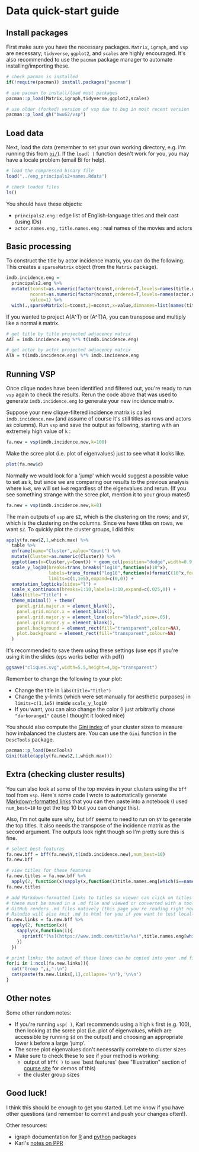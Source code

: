 # Data quick-start guide

## Install packages

First make sure you have the necessary packages. `Matrix`, `igraph`, and `vsp` are necessary; `tidyverse`, `ggplot2`, and `scales` are highly encouraged. It's also recommended to use the `pacman` package manager to automate installing/importing these.

```r
# check pacman is installed
if(!require(pacman)) install.packages("pacman")

# use pacman to install/load most packages
pacman::p_load(Matrix,igraph,tidyverse,ggplot2,scales)

# use older (forked) version of vsp due to bug in most recent version
pacman::p_load_gh("bwu62/vsp")
```

## Load data

Next, load the data (remember to set your own working directory, e.g. I'm running this from [`bi/`](https://github.com/bwu62/992Project/tree/master/project/bi)). If the `load( )` function desn't work for you, you may have a locale problem (email Bi for help).

```r
# load the compressed binary file
load("../eng_principals2+names.Rdata")

# check loaded files
ls()
```

You should have these objects:

 - `principals2.eng` : edge list of English-language titles and their cast (using IDs)
 - `actor.names.eng` , `title.names.eng` : real names of the movies and actors

## Basic processing

To construct the title by actor incidence matrix, you can do the following. This creates a `sparseMatrix` object (from the `Matrix` package).

```r
imdb.incidence.eng = 
  principals2.eng %>% 
  mutate(tconst=as.numeric(factor(tconst,ordered=T,levels=names(title.names.eng))),
         nconst=as.numeric(factor(nconst,ordered=T,levels=names(actor.names.eng))),
         value=1) %>% 
  with(.,sparseMatrix(i=tconst,j=nconst,x=value,dimnames=list(names(title.names.eng),names(actor.names.eng))))
```

If you wanted to project A(A^T) or (A^T)A, you can transpose and multiply like a normal `R` matrix.

```r
# get title by title projected adjacency matrix
AAT = imdb.incidence.eng %*% t(imdb.incidence.eng)

# get actor by actor projected adjacency matrix
ATA = t(imdb.incidence.eng) %*% imdb.incidence.eng
```

## Running VSP

Once clique nodes have been identified and filtered out, you're ready to run `vsp` again to check the results. Rerun the code above that was used to generate `imdb.incidence.eng` to generate your new incidence matrix.

Suppose your new clique-filtered incidence matrix is called `imdb.incidence.new` (and assume of course it's still titles as rows and actors as columns). Run `vsp` and save the output as following, starting with an extremely high value of `k` :

```r
fa.new = vsp(imdb.incidence.new,k=100)
```

Make the scree plot (i.e. plot of eigenvalues) just to see what it looks like.

```r
plot(fa.new$d)
```

Normally we would look for a 'jump' which would suggest a possible value to set as `k`, but since we are comparing our results to the previous analysis where `k=8`, we will set `k=8` regardless of the eigenvalues and rerun. (If you see something strange with the scree plot, mention it to your group mates!)

```r
fa.new = vsp(imdb.incidence.new,k=8)
```

The main outputs of `vsp` are `$Z`, which is the clustering on the rows; and `$Y`, which is the clustering on the columns. Since we have titles on rows, we want `$Z`. To quickly plot the cluster groups, I did this:

```r
apply(fa.new$Z,1,which.max) %>% 
  table %>% 
  enframe(name="Cluster",value="Count") %>% 
  mutate(Cluster=as.numeric(Cluster)) %>% 
  ggplot(aes(x=Cluster,y=Count)) + geom_col(position="dodge",width=0.9,fill="darkorange1") + 
  scale_y_log10(breaks=trans_breaks("log10",function(x)10^x),
                labels=trans_format("log10",function(x)formatC(10^x,format="d",big.mark=",")),
                limits=c(1,1e5),expand=c(0,0)) + 
  annotation_logticks(sides="l") + 
  scale_x_continuous(breaks=1:10,labels=1:10,expand=c(.025,0)) + 
  labs(title="Title") + 
  theme_minimal() + theme(
    panel.grid.major.x = element_blank(),
    panel.grid.minor.x = element_blank(),
    panel.grid.major.y = element_line(color="black",size=.05),
    panel.grid.minor.y = element_blank(),
    panel.background = element_rect(fill="transparent",colour=NA),
    plot.background = element_rect(fill="transparent",colour=NA)
  )
```

It's recommended to save them using these settings (use eps if you're using it in the slides (eps works better with pdf))

```r
ggsave("cliques.svg",width=5.5,height=4,bg="transparent")
```

Remember to change the following to your plot:
 - Change the title in `labs(title="Title")`
 - Change the y-limits (which were set manually for aesthetic purposes) in `limits=c(1,1e5)` inside `scale_y_log10`
 - If you want, you can also change the color (I just arbitrarily chose `"darkorange1"` cause I thought it looked nice)

You should also compute the [Gini index](https://en.wikipedia.org/wiki/Gini_coefficient) of your cluster sizes to measure how imbalanced the clusters are. You can use the `Gini` function in the `DescTools` package.

```r
pacman::p_load(DescTools)
Gini(table(apply(fa.new$Z,1,which.max)))
```

## Extra (checking cluster results)

You can also look at some of the top movies in your clusters using the `bff` tool from `vsp`. Here's some code I wrote to automatically generate [Markdown-formatted links](https://github.com/adam-p/markdown-here/wiki/Markdown-Cheatsheet#links) that you can then paste into a notebook (I used `num_best=10` to get the top 10 but you can change this).

Also, I'm not quite sure why, but `bff` seems to need to run on `$Y` to generate the top titles. It also needs the transpose of the incidence matrix as the second argument. The outputs look right though so I'm pretty sure this is fine.

```r
# select best features
fa.new.bff = bff(fa.new$Y,t(imdb.incidence.new),num_best=10)
fa.new.bff

# view titles for these features
fa.new.titles = fa.new.bff %>% 
  apply(2, function(x)sapply(x,function(i)title.names.eng[which(i==names(title.names.eng))]))
fa.new.titles

# add Markdown-formatted links to titles so viewer can click on titles to get to movie page on imdb
# these must be saved in a .md file and viewed or converted with a tool that understands Markdown
# GitHub renders .md files natively (this page you're reading right now is actually written in .md)
# Rstudio will also knit .md to html for you if you want to test locally
fa.new.links = fa.new.bff %>% 
  apply(2, function(x){
    sapply(x,function(i){
      sprintf("[%s](https://www.imdb.com/title/%s)",title.names.eng[which(i==names(title.names.eng))],i)
    })
  })

# print links; the output of these lines can be copied into your .md files directly
for(i in 1:ncol(fa.new.links)){
  cat("Group ",i,":\n")
  cat(paste(fa.new.links[,1],collapse='\n'),'\n\n')
}
```

## Other notes

Some other random notes:

 - If you're running `vsp( )`, Karl recommends using a high `k` first (e.g. 100), then looking at the scree plot (i.e. plot of eigenvalues, which are accessible by running `$d` on the output) and choosing an appropriate lower `k` before a large 'jump'.
 - The scree plot eigenvalues don't necessarily correlate to cluster sizes
 - Make sure to check these to see if your method is working:
   - output of `bff( )` to see 'best features' (see "Illustration" section of [course site](http://pages.stat.wisc.edu/~karlrohe/992/lectureNotes.html) for demos of this)
   - the cluster group sizes

## Good luck!

I think this should be enough to get you started. Let me know if you have other questions (and remember to commit and push your changes often!).

Other resources:

 - igraph documentation for [R](https://igraph.org/r/) and [python](https://igraph.org/python/) packages
 - Karl's [notes on PPR](http://pages.stat.wisc.edu/~karlrohe/992/tutorials/directedEdges.pdf)
